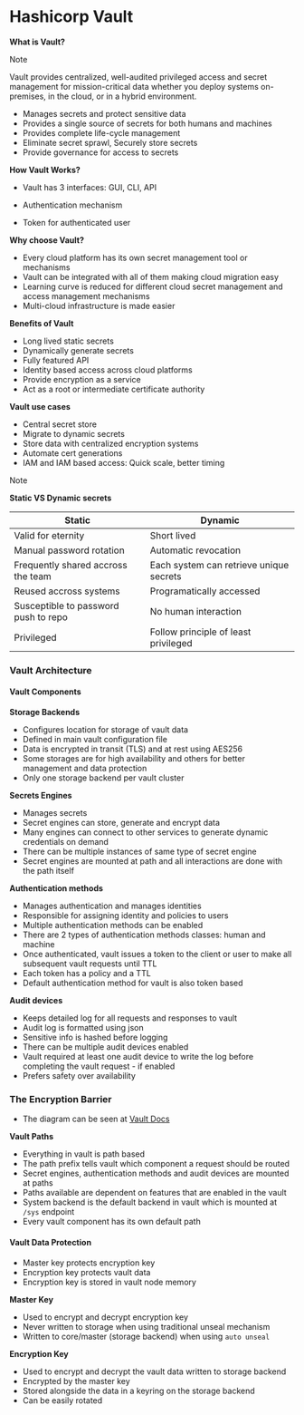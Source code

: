 # Hashicorp Vault

**What is Vault?**
> [!NOTE]
> Vault provides centralized, well-audited privileged access and secret management for mission-critical data whether you deploy systems on-premises, in the cloud, or in a hybrid environment.

- Manages secrets and protect sensitive data
- Provides a single source of secrets for both humans and machines
- Provides complete life-cycle management
- Eliminate secret sprawl, Securely store secrets
- Provide governance for access to secrets

**How Vault Works?**
- Vault has 3 interfaces: GUI, CLI, API

- Authentication mechanism
- Token for authenticated user

**Why choose Vault?**
- Every cloud platform has its own secret management tool or mechanisms
- Vault can be integrated with all of them making cloud migration easy 
- Learning curve is reduced for different cloud secret management and access management mechanisms
- Multi-cloud infrastructure is made easier

**Benefits of Vault**
- Long lived static secrets
- Dynamically generate secrets
- Fully featured API
- Identity based access across cloud platforms
- Provide encryption as a service
- Act as a root or intermediate certificate authority

**Vault use cases**
- Central secret store
- Migrate to dynamic secrets
- Store data with centralized encryption systems
- Automate cert generations
- IAM and IAM based access: Quick scale, better timing

> [!NOTE]
> **Static VS Dynamic secrets**
>
> | Static | Dynamic |
> | -------| ------- |
> | Valid for eternity | Short lived |
> | Manual password rotation | Automatic revocation |
> | Frequently shared accross the team | Each system can retrieve unique secrets |
> | Reused accross systems | Programatically accessed |
> | Susceptible to password push to repo | No human interaction |
> | Privileged | Follow principle of least privileged |


### Vault Architecture
#### Vault Components
**Storage Backends**
- Configures location for storage of vault data
- Defined in main vault configuration file
- Data is encrypted in transit (TLS) and at rest using AES256
- Some storages are for high availability and others for better management and data protection
- Only one storage backend per vault cluster

**Secrets Engines**
- Manages secrets
- Secret engines can store, generate and encrypt data
- Many engines can connect to other services to generate dynamic credentials on demand
- There can be multiple instances of same type of secret engine
- Secret engines are mounted at path and all interactions are done with the path itself

**Authentication methods**
- Manages authentication and manages identities
- Responsible for assigning identity and policies to users
- Multiple authentication methods can be enabled 
- There are 2 types of authentication methods classes: human and machine
- Once authenticated, vault issues a token to the client or user to make all subsequent vault requests until TTL
- Each token has a policy and a TTL
- Default authentication method for vault is also token based

**Audit devices**
- Keeps detailed log for all requests and responses to vault
- Audit log is formatted using json
- Sensitive info is hashed before logging
- There can be multiple audit devices enabled
- Vault required at least one audit device to write the log before completing the vault request - if enabled
- Prefers safety over availability

### The Encryption Barrier
- The diagram can be seen at [Vault Docs](https://developer.hashicorp.com/vault/docs/about-vault/how-vault-works#the-encryption-barrier)

**Vault Paths**
- Everything in vault is path based
- The path prefix tells vault which component a request should be routed
- Secret engines, authentication methods and audit devices are mounted at paths
- Paths available are dependent on features that are enabled in the vault
- System backend is the default backend in vault which is mounted at `/sys` endpoint
- Every vault component has its own default path

#### Vault Data Protection
- Master key protects encryption key
- Encryption key protects vault data
- Encryption key is stored in vault node memory

**Master Key**
- Used to encrypt and decrypt encryption key
- Never written to storage when using traditional unseal mechanism
- Written to core/master (storage backend) when using `auto unseal`

**Encryption Key**
- Used to encrypt and decrypt the vault data written to storage backend
- Encrypted by the master key
- Stored alongside the data in a keyring on the storage backend
- Can be easily rotated

<!-- --- Authentication generates a token for access for a ttl, once token is issued it is used for authentication until it is expired, permissions or the scope of token is also associated with the token -->
